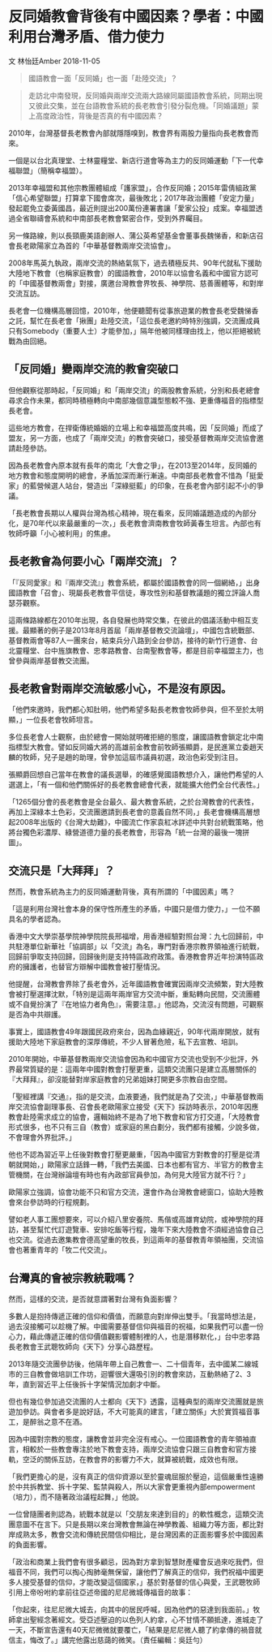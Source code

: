 # 反同婚教會背後有中國因素？學者：中國利用台灣矛盾、借力使力

文 林怡廷Amber
2018-11-05

> 國語教會一面「反同婚」也一面「赴陸交流」？

> 走訪北中南發現，反同婚與兩岸交流兩大路線同屬國語教會系統，同期出現又彼此交集，並在台語教會系統的長老教會引發分裂危機。「同婚議題」蒙上高度政治性，背後是否真的有中國因素？

2010年，台灣基督長老教會內部就隱隱嗅到，教會界有兩股力量指向長老教會而來。

一個是以台北真理堂、士林靈糧堂、新店行道會等為主力的反同婚運動「下一代幸福聯盟」（簡稱幸福盟）。

2013年幸福盟和其他宗教團體組成「護家盟」，合作反同婚；2015年雷倩組政黨「信心希望聯盟」打算拿下國會席次，最後敗北；2017年政治團體「安定力量」發起罷免立委黃國昌，最近則提出200萬份連署書讓「愛家公投」成案。幸福盟透過全省聯禱會系統和中南部長老教會緊密合作，受到外界矚目。

另一條路線，則以長頸鹿美語創辦人、蒲公英希望基金會董事長魏悌香，和新店召會長老歐陽家立為首的「中華基督教兩岸交流協會」。

2008年馬英九執政，兩岸交流的熱絡氣氛下，過去積極反共、90年代就私下援助大陸地下教會（也稱家庭教會）的國語教會，2010年以協會名義和中國官方認可的「中國基督教兩會」對接，廣邀台灣教會界牧長、神學院、慈善團體等，和對岸交流互訪。

長老會一位機構高層回憶，2010年，他便聽聞有從事旅遊業的教會長老受魏悌香之託，幫忙在長老會「揪團」赴陸交流，「這位長老邀約時特別強調，交流團成員只有Somebody（重要人士）才能參加，」隔年他被同樣理由找上，他以拒絕被統戰為由回絕。

## 「反同婚」變兩岸交流的教會突破口

但他觀察從那時起，「反同婚」和「兩岸交流」的兩股教會系統，分別和長老總會尋求合作未果，都同時積極轉向中南部幾個意識型態較不強、更重傳福音的指標型長老會。

這些地方教會，在捍衛傳統婚姻的立場上和幸福盟高度共鳴，因「反同婚」而成了盟友，另一方面，也成了「兩岸交流」的教會突破口，接受基督教兩岸交流協會邀請赴陸參訪。

因為長老教會內原本就有長年的南北「大會之爭」，在2013至2014年，反同婚的地方教會和態度開明的總會，矛盾加深而漸行漸遠。中南部長老教會不惜為「挺愛家」的藍營候選人站台，營造出「深綠挺藍」的印象，在長老會內部引起不小的爭議。

「長老教會長期以人權與台灣為核心精神，現在看來，反同婚議題造成的內部分化，是70年代以來最嚴重的一次，」長老教會濟南教會牧師黃春生坦言。內部也有牧師呼籲「小心被利用」的焦慮。

## 長老教會為何要小心「兩岸交流」？

「『反同愛家』和『兩岸交流』」教會系統，都屬於國語教會的同一個網絡，」出身國語教會「召會」、現屬長老教會平信徒，專攻性別和基督教議題的獨立評論人喬瑟芬觀察。

這兩條路線都在2010年出現，各自發展也時常交集，在彼此的倡議活動中相互支援。最顯著的例子是2013年8月首屆「兩岸基督教交流論壇」，中國包含統戰部、基督教兩會等87人一團來台，結束兵分八路到全台參訪，接待的新竹行道會、台北靈糧堂、台中旌旗教會、忠孝路教會、台南聖教會等，都是目前幸福盟主力，也曾參與兩岸基督教交流團。

## 長老教會對兩岸交流敏感小心，不是沒有原因。

「他們來邀時，我們都心知肚明，他們希望多點長老教會牧師參與，但不至於太明顯，」一位長老會牧師坦言。

多位長老會人士觀察，由於總會一開始就明確拒絕的態度，讓國語教會鎖定北中南指標型大教會。譬如反同婚大將的高雄前金教會前牧師張顯爵，是民進黨立委趙天麟的牧師，兒子是趙的助理，曾參加這屆市議員初選，政治色彩受到注目。

張顯爵回想自己當年在教會的議長選舉，的確感覺國語教想介入，讓他們希望的人選選上，「有一個和他們關係好的長老教會總會代表，就能擴大他們全台代表性。」

「1265個分會的長老教會是全台最久、最大教會系統，之於台灣教會的代表性，再加上深綠本土色彩，交流團邀請到長老會的意義自然不同，」長老會機構高層想起2008年出版的《台灣大劫難》，中國流亡作家袁紅冰詳述中共對台統戰策略，他將台獨色彩濃厚、綠營道德力量的長老教會，形容為「統一台灣的最後一塊拼圖」。

## 交流只是「大拜拜」？

然而，教會系統為主力的反同婚運動背後，真有所謂的「中國因素」嗎？

「這是利用台灣社會本身的保守性所產生的矛盾，中國只是借力使力，」一位不願具名的學者認為。

香港中文大學崇基學院神學院院長邢福增，用香港經驗對照台灣：九七回歸前，中共駐港單位新華社「協調部」以「交流」為名，專門對香港宗教界領袖進行統戰，回歸前爭取支持回歸，回歸後則是支持特區政府政策。香港教會界近年扮演特區政府的擁護者，也替官方辯解中國教會被打壓情況。

他提醒，台灣教會界除了長老會外，近年國語教會確實因兩岸交流頻繁，對大陸教會被打壓選擇沈默，「特別是這兩年兩岸官方交流中斷，重點轉向民間，交流團體或不自覺扮演了『在地協力者角色』，需要注意。」他認為，交流沒有問題，可觀察是否為中共辯護。

事實上，國語教會49年跟國民政府來台，因為血緣親近，90年代兩岸開放，就有援助大陸地下家庭教會的深厚傳統，不少人冒著危險，私下去宣教、培訓。

2010年開始，中華基督教兩岸交流協會因為和中國官方交流也受到不少批評，外界最常質疑的是：這兩年中國對教會打壓更重，這類交流團只是建立高層關係的『大拜拜』，卻沒能替對岸家庭教會的兄弟姐妹打開更多宗教自由空間。

「聖經裡講『交通』，指的是交流，血液要通，我們就是為了交流，」中華基督教兩岸交流協會副理事長、召會長老歐陽家立接受《天下》採訪時表示，2010年因應教會赴陸需求成立的協會，邏輯始終不是為了地下教會和官方打交道，「大陸教會形式很多，也不只有三自（教會）或家庭的黑白劃分，我們都有接觸，少說多做，不會理會外界批評。」

他也不認為習近平上任後對教會打壓更嚴重，「因為中國官方對教會的打壓是從清朝就開始，」歐陽家立話鋒一轉，「我們去美國、日本也都有官方、半官方的教會主管機關，在台灣辦論壇有時也有內政部官員參加，為何見大陸官方就不行？」

歐陽家立強調，協會功能不只和官方交流，還會作為台灣教會總窗口，協助大陸教會來台參訪時的行程規劃。

譬如老人事工團想要來，可以介紹八里安養院、馬偕或高雄育幼院，或神學院的拜訪，甚至幫忙代訂遊覽車、安排吃飯等行程，幾年下來大陸教會不須經過協會自己也交流。從過去邀集教會德高望重的牧長，到這兩年的基督教青年領袖團，交流協會也著重青年的「牧二代交流」。

## 台灣真的會被宗教統戰嗎？

然而，這樣的交流，是否就意謂著對台灣有負面影響？

多數人是抱持傳遞正確的信仰和價值，而願意向對岸伸出雙手。「我當時想法是，過去沒接觸可以趁機了解。中國需要基督信仰與福音的祝福，如果我們可以盡一份心力，藉此傳遞正確的信仰價值觀影響體制裡的人，也是潛移默化，」台中忠孝路長老教會王武聰牧師向《天下》分享心路歷程。

2013年隨交流團參訪後，他隔年帶上自己教會一、二十個青年，去中國某二線城市的三自教會做培訓工作坊，迴響很大還吸引別的教會來訪，互動熱絡了2、3年，直到習近平上任後拆十字架情況加劇才中斷。

但也有幾位參加過交流團的人士都向《天下》透露，這種典型的兩岸交流團就是旅遊加參訪。與會者多是說好話，不大可能真的建言，「建立關係」大於實質福音事工，是醉翁之意不在酒。

因為中國對宗教的態度，讓教會並非完全沒有戒心。一位國語教會的青年領袖直言，相較於一些教會專注於地下教會支持，兩岸交流協會只跟三自教會和官方接軌，空泛的關係互訪，在教會界的影響力不大，就算被統戰，成效也有限。

「我們更擔心的是，沒有真正的信仰資源以至於靈魂屈服於壓迫，這個嚴重性遠勝於中共拆教堂、拆十字架、監禁與殺人，所以大家會更重視內部empowerment（培力），而不隨著政治議程起舞，」他說。

一位曾隨團者則認為，統戰本就是以「交朋友來達到目的」的軟性概念，這類交流團意圖不在言下。只是長期以來台灣教會無論在神學教義、組織力等方面，都比對岸成熟太多，教會交流和傳統民間信仰相比，是台灣因素的正面影響多於中國因素的負面影響。

「政治和商業上我們會有很多顧忌，因為對方拿到智慧財產權會反過來吃我們，但福音不同，我們可以掏心掏肺毫無保留，讓他們了解真正的信仰，我們祝福中國更多人接受基督的信仰，才能改變這個國家，」基於對基督的信心與愛，王武聰牧師引用上帝吩咐約拿前往亞述帝國的尼尼微城傳福音的故事：

「你起來，往尼尼微大城去，向其中的居民呼喊，因為他們的惡達到我面前。」牧師拿出聖經念著經文。受亞述壓迫的以色列人約拿，心不甘情不願抵達，進城走了一天，不斷宣告還有40天尼微微就要覆亡，「結果是尼尼微人聽了約拿傳的禍音就信主，悔改了。」講完他露出慈藹的微笑。（責任編輯：吳廷勻）
